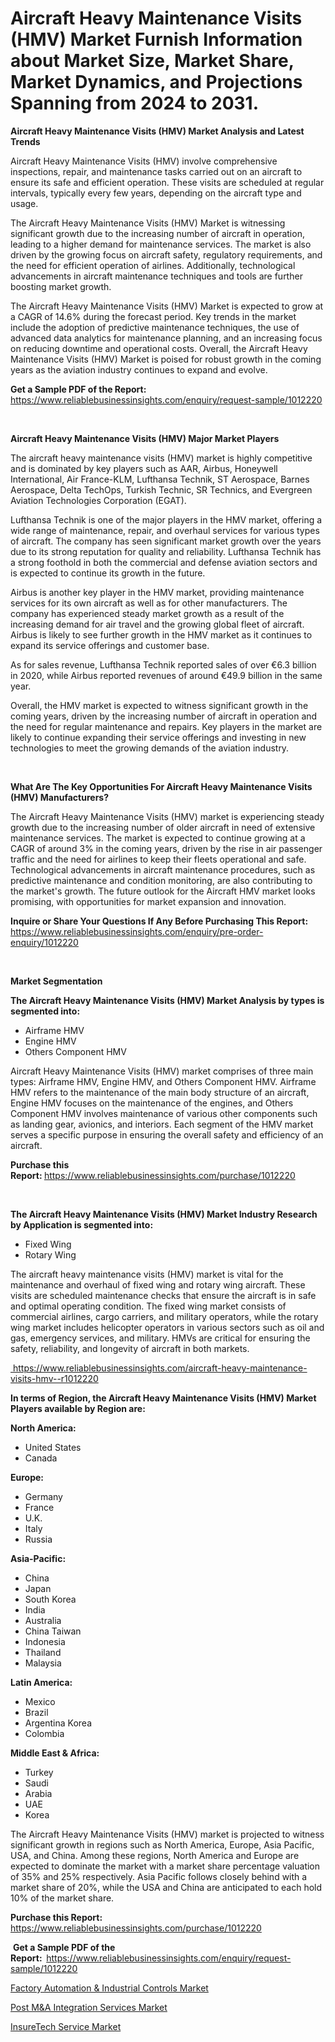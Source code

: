 <p><h1>Aircraft Heavy Maintenance Visits (HMV) Market Furnish Information about Market Size, Market Share, Market Dynamics, and Projections Spanning from 2024 to 2031.</h1></p><p><strong>Aircraft Heavy Maintenance Visits (HMV) Market Analysis and Latest Trends</strong></p>
<p><p>Aircraft Heavy Maintenance Visits (HMV) involve comprehensive inspections, repair, and maintenance tasks carried out on an aircraft to ensure its safe and efficient operation. These visits are scheduled at regular intervals, typically every few years, depending on the aircraft type and usage.</p><p>The Aircraft Heavy Maintenance Visits (HMV) Market is witnessing significant growth due to the increasing number of aircraft in operation, leading to a higher demand for maintenance services. The market is also driven by the growing focus on aircraft safety, regulatory requirements, and the need for efficient operation of airlines. Additionally, technological advancements in aircraft maintenance techniques and tools are further boosting market growth.</p><p>The Aircraft Heavy Maintenance Visits (HMV) Market is expected to grow at a CAGR of 14.6% during the forecast period. Key trends in the market include the adoption of predictive maintenance techniques, the use of advanced data analytics for maintenance planning, and an increasing focus on reducing downtime and operational costs. Overall, the Aircraft Heavy Maintenance Visits (HMV) Market is poised for robust growth in the coming years as the aviation industry continues to expand and evolve.</p></p>
<p><strong>Get a Sample PDF of the Report:&nbsp;</strong> <a href="https://www.reliablebusinessinsights.com/enquiry/request-sample/1012220">https://www.reliablebusinessinsights.com/enquiry/request-sample/1012220</a></p>
<p>&nbsp;</p>
<p><strong>Aircraft Heavy Maintenance Visits (HMV) Major Market Players</strong></p>
<p><p>The aircraft heavy maintenance visits (HMV) market is highly competitive and is dominated by key players such as AAR, Airbus, Honeywell International, Air France-KLM, Lufthansa Technik, ST Aerospace, Barnes Aerospace, Delta TechOps, Turkish Technic, SR Technics, and Evergreen Aviation Technologies Corporation (EGAT).</p><p>Lufthansa Technik is one of the major players in the HMV market, offering a wide range of maintenance, repair, and overhaul services for various types of aircraft. The company has seen significant market growth over the years due to its strong reputation for quality and reliability. Lufthansa Technik has a strong foothold in both the commercial and defense aviation sectors and is expected to continue its growth in the future.</p><p>Airbus is another key player in the HMV market, providing maintenance services for its own aircraft as well as for other manufacturers. The company has experienced steady market growth as a result of the increasing demand for air travel and the growing global fleet of aircraft. Airbus is likely to see further growth in the HMV market as it continues to expand its service offerings and customer base.</p><p>As for sales revenue, Lufthansa Technik reported sales of over €6.3 billion in 2020, while Airbus reported revenues of around €49.9 billion in the same year.</p><p>Overall, the HMV market is expected to witness significant growth in the coming years, driven by the increasing number of aircraft in operation and the need for regular maintenance and repairs. Key players in the market are likely to continue expanding their service offerings and investing in new technologies to meet the growing demands of the aviation industry.</p></p>
<p>&nbsp;</p>
<p><strong>What Are The Key Opportunities For Aircraft Heavy Maintenance Visits (HMV) Manufacturers?</strong></p>
<p><p>The Aircraft Heavy Maintenance Visits (HMV) market is experiencing steady growth due to the increasing number of older aircraft in need of extensive maintenance services. The market is expected to continue growing at a CAGR of around 3% in the coming years, driven by the rise in air passenger traffic and the need for airlines to keep their fleets operational and safe. Technological advancements in aircraft maintenance procedures, such as predictive maintenance and condition monitoring, are also contributing to the market's growth. The future outlook for the Aircraft HMV market looks promising, with opportunities for market expansion and innovation.</p></p>
<p><strong>Inquire or Share Your Questions If Any Before Purchasing This Report:</strong> <a href="https://www.reliablebusinessinsights.com/enquiry/pre-order-enquiry/1012220">https://www.reliablebusinessinsights.com/enquiry/pre-order-enquiry/1012220</a></p>
<p>&nbsp;</p>
<p><strong>Market Segmentation</strong></p>
<p><strong>The Aircraft Heavy Maintenance Visits (HMV) Market Analysis by types is segmented into:</strong></p>
<p><ul><li>Airframe HMV</li><li>Engine HMV</li><li>Others Component HMV</li></ul></p>
<p><p>Aircraft Heavy Maintenance Visits (HMV) market comprises of three main types: Airframe HMV, Engine HMV, and Others Component HMV. Airframe HMV refers to the maintenance of the main body structure of an aircraft, Engine HMV focuses on the maintenance of the engines, and Others Component HMV involves maintenance of various other components such as landing gear, avionics, and interiors. Each segment of the HMV market serves a specific purpose in ensuring the overall safety and efficiency of an aircraft.</p></p>
<p><strong>Purchase this Report:&nbsp;</strong><a href="https://www.reliablebusinessinsights.com/purchase/1012220">https://www.reliablebusinessinsights.com/purchase/1012220</a></p>
<p>&nbsp;</p>
<p><strong>The Aircraft Heavy Maintenance Visits (HMV) Market Industry Research by Application is segmented into:</strong></p>
<p><ul><li>Fixed Wing</li><li>Rotary Wing</li></ul></p>
<p><p>The aircraft heavy maintenance visits (HMV) market is vital for the maintenance and overhaul of fixed wing and rotary wing aircraft. These visits are scheduled maintenance checks that ensure the aircraft is in safe and optimal operating condition. The fixed wing market consists of commercial airlines, cargo carriers, and military operators, while the rotary wing market includes helicopter operators in various sectors such as oil and gas, emergency services, and military. HMVs are critical for ensuring the safety, reliability, and longevity of aircraft in both markets.</p></p>
<p><a href="https://www.reliablebusinessinsights.com/aircraft-heavy-maintenance-visits-hmv--r1012220">&nbsp;https://www.reliablebusinessinsights.com/aircraft-heavy-maintenance-visits-hmv--r1012220</a></p>
<p><strong>In terms of Region, the Aircraft Heavy Maintenance Visits (HMV) Market Players available by Region are:</strong></p>
<p>
    <p> <strong> North America: </strong>
        <ul>
            <li>United States</li>
            <li>Canada</li>
        </ul>
        </p> 
    <p> <strong> Europe: </strong>
        <ul>
            <li>Germany</li>
            <li>France</li>
            <li>U.K.</li>
            <li>Italy</li>
            <li>Russia</li>
        </ul>
        </p> 
    <p> <strong> Asia-Pacific: </strong>
        <ul>
            <li>China</li>
            <li>Japan</li>
            <li>South Korea</li>
            <li>India</li>
            <li>Australia</li>
            <li>China Taiwan</li>
            <li>Indonesia</li>
            <li>Thailand</li>
            <li>Malaysia</li>
        </ul>
        </p> 
    <p> <strong> Latin America: </strong>
        <ul>
            <li>Mexico</li>
            <li>Brazil</li>
            <li>Argentina Korea</li>
            <li>Colombia</li>
        </ul>
        </p> 
    <p> <strong> Middle East & Africa: </strong>
        <ul>
            <li>Turkey</li>
            <li>Saudi</li>
            <li>Arabia</li>
            <li>UAE</li>
            <li>Korea</li>
        </ul>
    </p>
    </p>
<p><p>The Aircraft Heavy Maintenance Visits (HMV) market is projected to witness significant growth in regions such as North America, Europe, Asia Pacific, USA, and China. Among these regions, North America and Europe are expected to dominate the market with a market share percentage valuation of 35% and 25% respectively. Asia Pacific follows closely behind with a market share of 20%, while the USA and China are anticipated to each hold 10% of the market share.</p></p>
<p><strong>Purchase this Report: </strong><a href="https://www.reliablebusinessinsights.com/purchase/1012220">https://www.reliablebusinessinsights.com/purchase/1012220</a></p>
<p>&nbsp;<strong>Get a Sample PDF of the Report:&nbsp;&nbsp;</strong><a href="https://www.reliablebusinessinsights.com/enquiry/request-sample/1012220">https://www.reliablebusinessinsights.com/enquiry/request-sample/1012220</a></p>
<p><strong></strong></p>
<p><p><a href="https://view.publitas.com/reportprime-1/analyzing-factory-automation-industrial-controls-market-dynamics-and-growth-drivers-and-forecasted-for-period-from-2024-to-2031/">Factory Automation & Industrial Controls Market</a></p><p><a href="https://github.com/JordyBecker/Market-Research-Report-List-1/blob/main/post-ma-integration-services-market.md">Post M&A Integration Services Market</a></p><p><a href="https://github.com/jadenRaynor/Market-Research-Report-List-1/blob/main/insuretech-service-market.md">InsureTech Service Market</a></p></p>
